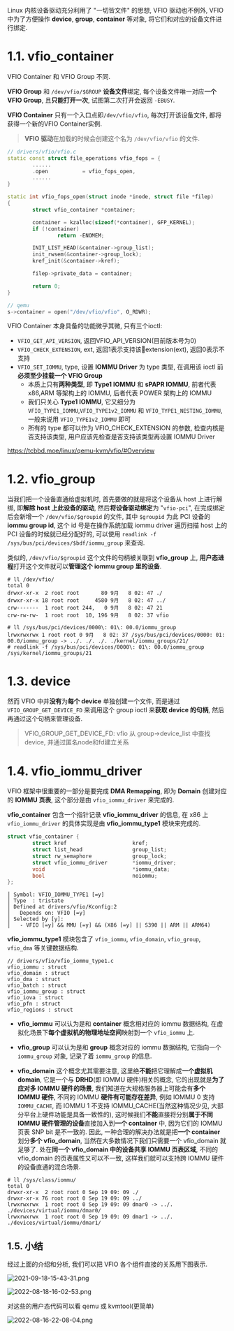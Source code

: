 
Linux 内核设备驱动充分利用了 "一切皆文件" 的思想, VFIO 驱动也不例外, VFIO 中为了方便操作 **device**, **group**, **container** 等对象, 将它们和对应的设备文件进行绑定.

# 1.1. vfio_container

VFIO Container 和 VFIO Group 不同.

**VFIO Group** 和 `/dev/vfio/$GROUP` **设备文件**绑定, 每个设备文件唯一对应**一个VFIO Group**, 且**只能打开一次**, 试图第二次打开会返回 `-EBUSY`.

**VFIO Container** 只有一个入口点即`/dev/vfio/vfio`, 每次打开该设备文件, 都将获得一个新的VFIO Container实例.

> **VFIO 驱动**在加载的时候会创建这个名为 `/dev/vfio/vfio` 的文件.

```cpp
// drivers/vfio/vfio.c
static const struct file_operations vfio_fops = {
        ......
        .open           = vfio_fops_open,
        ......
}

static int vfio_fops_open(struct inode *inode, struct file *filep)
{
        struct vfio_container *container;

        container = kzalloc(sizeof(*container), GFP_KERNEL);
        if (!container)
                return -ENOMEM;

        INIT_LIST_HEAD(&container->group_list);
        init_rwsem(&container->group_lock);
        kref_init(&container->kref);

        filep->private_data = container;

        return 0;
}
```

```cpp
// qemu
s->container = open("/dev/vfio/vfio", O_RDWR);
```

VFIO Container 本身具备的功能微乎其微, 只有三个ioctl:

* `VFIO_GET_API_VERSION`, 返回VFIO_API_VERSION(目前版本号为0)
* `VFIO_CHECK_EXTENSION`, ext, 返回1表示支持该extension(ext), 返回0表示不支持
* `VFIO_SET_IOMMU`, type, 设置 **IOMMU Driver** 为 type 类型, 在调用该 ioctl 前**必须至少挂载一个 VFIO Group**
  * 本质上只有**两种类型**, 即 **Type1 IOMMU** 和 **sPAPR IOMMU**, 前者代表 x86,ARM 等架构上的 IOMMU, 后者代表 POWER 架构上的 IOMMU
  * 我们只关心 **Type1 IOMMU**, 它又细分为 `VFIO_TYPE1_IOMMU`,`VFIO_TYPE1v2_IOMMU` 和 `VFIO_TYPE1_NESTING_IOMMU`, 一般来说用 `VFIO_TYPE1v2_IOMMU` 即可
  * 所有的 type 都可以作为 VFIO_CHECK_EXTENSION 的参数, 检查内核是否支持该类型, 用户应该先检查是否支持该类型再设置 IOMMU Driver

https://tcbbd.moe/linux/qemu-kvm/vfio/#Overview

# 1.2. vfio_group

当我们把一个设备直通给虚拟机时, 首先要做的就是将这个设备从 host 上进行解绑, 即**解除 host 上此设备的驱动**, 然后**将设备驱动绑定**为 "`vfio-pci`", 在完成绑定后会新增一个 `/dev/vfio/$groupid` 的文件, 其中 `$groupid` 为此 PCI 设备的 **iommu group id**, 这个 id 号是在操作系统加载 iommu driver 遍历扫描 host 上的 PCI 设备的时候就已经分配好的, 可以使用 `readlink -f /sys/bus/pci/devices/$bdf/iommu_group` 来查询.

类似的, `/dev/vfio/$groupid` 这个文件的句柄被关联到 **vfio_group** 上, **用户态进程**打开这个文件就可以**管理这个 iommu group 里的设备**.

```
# ll /dev/vfio/
total 0
drwxr-xr-x  2 root root       80 9月   8 02: 47 ./
drwxr-xr-x 18 root root     4580 9月   8 02: 47 ../
crw-------  1 root root 244,   0 9月   8 02: 47 21
crw-rw-rw-  1 root root  10, 196 9月   8 02: 37 vfio

# ll /sys/bus/pci/devices/0000\: 01\: 00.0/iommu_group
lrwxrwxrwx 1 root root 0 9月   8 02: 37 /sys/bus/pci/devices/0000: 01: 00.0/iommu_group -> ../. ./. ./. ./kernel/iommu_groups/21/
# readlink -f /sys/bus/pci/devices/0000\: 01\: 00.0/iommu_group
/sys/kernel/iommu_groups/21
```

# 1.3. device

然而 VFIO 中并**没有**为**每个 device** 单独创建一个文件, 而是通过 `VFIO_GROUP_GET_DEVICE_FD` 来调用这个 group ioctl 来**获取 device 的句柄**, 然后再通过这个句柄来管理设备.

> VFIO_GROUP_GET_DEVICE_FD: vfio 从 group->device_list 中查找device, 并通过匿名node和fd建立关系

# 1.4. vfio_iommu_driver

VFIO 框架中很重要的一部分是要完成 **DMA Remapping**, 即为 **Domain** 创建对应的 **IOMMU 页表**, 这个部分是由 `vfio_iommu_driver` 来完成的.

**vfio_container** 包含一个指针记录 **vfio_iommu_driver** 的信息, 在 x86 上 `vfio_iommu_driver` 的具体实现是由 **vfio_iommu_type1** 模块来完成的.

```cpp
struct vfio_container {
        struct kref                     kref;
        struct list_head                group_list;
        struct rw_semaphore             group_lock;
        struct vfio_iommu_driver        *iommu_driver;
        void                            *iommu_data;
        bool                            noiommu;
};
```

```
│ Symbol: VFIO_IOMMU_TYPE1 [=y]
│ Type  : tristate
│ Defined at drivers/vfio/Kconfig:2
│   Depends on: VFIO [=y]
│ Selected by [y]:
│   - VFIO [=y] && MMU [=y] && (X86 [=y] || S390 || ARM || ARM64)
```

**vfio_iommu_type1** 模块包含了 `vfio_iommu`, `vfio_domain`, `vfio_group`, `vfio_dma` 等关键数据结构.

```
// drivers/vfio/vfio_iommu_type1.c
vfio_iommu : struct
vfio_domain : struct
vfio_dma : struct
vfio_batch : struct
vfio_iommu_group : struct
vfio_iova : struct
vfio_pfn : struct
vfio_regions : struct
```


* **vfio_iommu** 可以认为是和 **container** 概念相对应的 iommu 数据结构, 在虚拟化场景下**每个虚拟机的物理地址空间**映射到一个 `vfio_iommu` 上.

* **vfio_group** 可以认为是和 **group** 概念对应的 iommu 数据结构, 它指向一个 `iommu_group` 对象, 记录了着 `iommu_group` 的信息.

* **vfio_domain** 这个概念尤其需要注意, 这里绝**不能**把它理解成**一个虚拟机 domain**, 它是一个与 **DRHD**(即 IOMMU 硬件)相关的概念, 它的出现就是**为了应对多 IOMMU 硬件的场景**, 我们知道在大规格服务器上可能会有**多个 IOMMU 硬件**, 不同的 IOMMU **硬件有可能存在差异**, 例如 IOMMU 0 支持 `IOMMU_CACHE`, 而 IOMMU 1 不支持 IOMMU_CACHE(当然这种情况少见, 大部分平台上硬件功能是具备一致性的), 这时候我们**不能**直接将分别**属于不同 IOMMU 硬件管理的设备**直接加入到**一个 container** 中, 因为它们的 IOMMU 页表 SNP bit 是不一致的. 因此, 一种合理的解决办法就是把**一个 container** 划分**多个 vfio_domain**, 当然在大多数情况下我们只需要一个 vfio_domain 就足够了. 处在**同一个 vfio_domain 中的设备共享 IOMMU 页表区域**, 不同的 vfio_domain 的页表属性又可以不一致, 这样我们就可以支持跨 IOMMU 硬件的设备直通的混合场景.

```
# ll /sys/class/iommu/
total 0
drwxr-xr-x  2 root root 0 Sep 19 09: 09 ./
drwxr-xr-x 76 root root 0 Sep 19 09: 09 ../
lrwxrwxrwx  1 root root 0 Sep 19 09: 09 dmar0 -> ../. ./devices/virtual/iommu/dmar0/
lrwxrwxrwx  1 root root 0 Sep 19 09: 09 dmar1 -> ../. ./devices/virtual/iommu/dmar1/
```

## 1.5. 小结

经过上面的介绍和分析, 我们可以把 VFIO 各个组件直接的关系用下图表示.

![2021-09-18-15-43-31.png](./images/2021-09-18-15-43-31.png)

![2022-08-18-16-02-53.png](./images/2022-08-18-16-02-53.png)

对这些的用户态代码可以看 qemu 或 kvmtool(更简单)

![2022-08-16-22-08-04.png](./images/2022-08-16-22-08-04.png)


